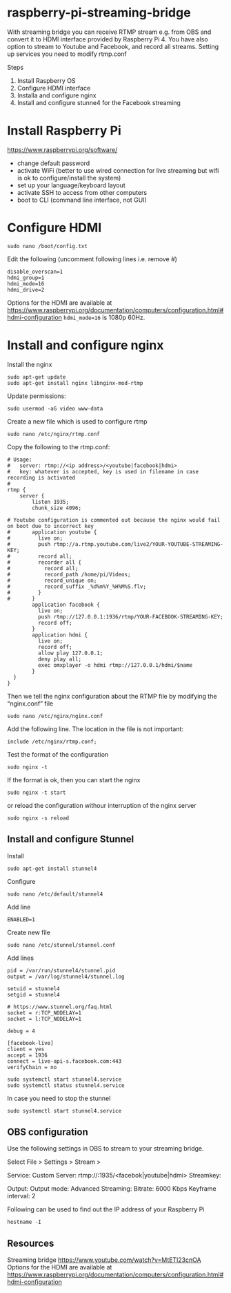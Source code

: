 # raspberry-pi-streaming-bridge

With streaming bridge you can receive RTMP stream e.g. from OBS and convert it to HDMI interface provided by Raspberry Pi 4. You have also option to stream to Youtube and Facebook, and record all streams. Setting up services you need to modify rtmp.conf

Steps
1. Install Raspberry OS
2. Configure HDMI interface
3. Installa and configure nginx
4. Install and configure stunne4 for the Facebook streaming

# Install Raspberry Pi

https://www.raspberrypi.org/software/

- change default password
- activate WiFi (better to use wired connection for live streaming but wifi is ok to configure/install the system)
- set up your language/keyboard layout
- activate SSH to access from other computers
- boot to CLI (command line interface, not GUI)

# Configure HDMI

```
sudo nano /boot/config.txt
```
Edit the following (uncomment following lines i.e. remove #)
```
disable_overscan=1
hdmi_group=1
hdmi_mode=16
hdmi_drive=2
```
Options for the HDMI are available at https://www.raspberrypi.org/documentation/computers/configuration.html#hdmi-configuration
`hdmi_mode=16` is 1080p 60Hz.

# Install and configure nginx

Install the nginx
```
sudo apt-get update
sudo apt-get install nginx libnginx-mod-rtmp
```

Update permissions:
```
sudo usermod -aG video www-data
```
Create a new file which is used to configure rtmp
```
sudo nano /etc/nginx/rtmp.conf
```
Copy the following to the rtmp.conf:
```
# Usage:
#   server: rtmp://<ip address>/<youtube|facebook|hdmi>
#   key: whatever is accepted, key is used in filename in case recording is activated 
#
rtmp {
    server {
        listen 1935;
        chunk_size 4096;
        
# Youtube configuration is commented out because the nginx would fail on boot due to incorrect key 
#       application youtube {
#         live on;
#         push rtmp://a.rtmp.youtube.com/live2/YOUR-YOUTUBE-STREAMING-KEY;
#         record all;
#         recorder all {
#           record all;
#           record_path /home/pi/Videos;
#           record_unique on;
#           record_suffix _%d%m%Y_%H%M%S.flv;
#         }
#       }
        application facebook {
          live on;
          push rtmp://127.0.0.1:1936/rtmp/YOUR-FACEBOOK-STREAMING-KEY;
          record off;
        }
        application hdmi {
          live on;
          record off;   
          allow play 127.0.0.1;
          deny play all;
          exec omxplayer -o hdmi rtmp://127.0.0.1/hdmi/$name
        }
  }
}
```
Then we tell the nginx configuration about the RTMP file by modifying the “nginx.conf” file
```
sudo nano /etc/nginx/nginx.conf
```
Add the following line. The location in the file is not important:
```
include /etc/nginx/rtmp.conf;
```
Test the format of the configuration
```
sudo nginx -t 
```
If the format is ok, then you can start the nginx
```
sudo nginx -t start
```
or reload the configuration withour interruption of the nginx server
```
sudo nginx -s reload 
```

## Install and configure Stunnel

Install
```
sudo apt-get install stunnel4
```
Configure

```
sudo nano /etc/default/stunnel4
```
Add line 
```
ENABLED=1
```

Create new file 
```
sudo nano /etc/stunnel/stunnel.conf
```

Add lines
```
pid = /var/run/stunnel4/stunnel.pid
output = /var/log/stunnel4/stunnel.log

setuid = stunnel4
setgid = stunnel4

# https://www.stunnel.org/faq.html
socket = r:TCP_NODELAY=1
socket = l:TCP_NODELAY=1

debug = 4

[facebook-live]
client = yes
accept = 1936
connect = live-api-s.facebook.com:443
verifyChain = no
```

```
sudo systemctl start stunnel4.service
sudo systemctl status stunnel4.service
```

In case you need to stop the stunnel
```
sudo systemctl start stunnel4.service
```

## OBS configuration

Use the following settings in OBS to stream to your streaming bridge.


Select File > Settings > Stream > 

Service: Custom
Server: rtmp://<IP-ADDRESS-OF-YOUR-RASPBERRY-PI>:1935/<facebok|youtube|hdmi>
Streamkey: <anykey>

Output: 
  Output mode: Advanced
        Streaming: 
            Bitrate: 6000 Kbps
            Keyframe interval: 2

Following can be used to find out the IP address of your Raspberry Pi
```
hostname -I
```
## Resources
Streaming bridge  https://www.youtube.com/watch?v=MtETl23cnOA
Options for the HDMI are available at https://www.raspberrypi.org/documentation/computers/configuration.html#hdmi-configuration

